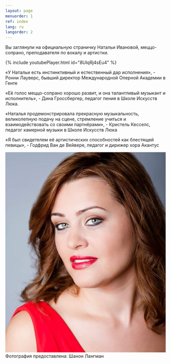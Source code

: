 ```yaml
---
layout: page
menuorder: 1
ref: index
lang: ru
langorder: 2
---
```




Вы заглянули на официальную страничку Натальи Ивановой, меццо-сопрано, преподавателя по вокалу и артистки.

{% include youtubePlayer.html id="8UlqRj4sEu4" %}


«У Натальи есть инстинктивный и естественный дар исполнения», - Ронни Лауверс, бывший директор Международной Oперной Aкадемии в Генте

«Её голос меццо-сопрано хорошо развит, и она талантливый музыкант и исполнитель», - Дина Гроссбергер, педагог пения в Школе Искусств Люка.

«Наталья продемонстрировала прекрасную музыкальность, великолепную подачу на сцене, стремление учиться и взаимодействовать со своими партнёрaми», - Кристель Кесселс, педагог камерной музыки в Школе Искусств Люка

«Я был свидетелем её артистических способностей как блестящей певицы», - Годфрид Ван де Вейвере, педагог и дирижер хора Акантус


![](assets/Red_Close.jpg)
Фотография предоставленa: Шанон Лангман
